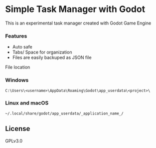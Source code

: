 # Simple Task Manager with Godot

This is an experimental task manager created with Godot Game Engine





### Features

- Auto safe
- Tabs/ Space for organization
- Files are easily backuped as JSON file

File location

### Windows

```
C:\Users\<username>\AppData\Roaming\Godot\app_userdata\<project>\
```

### Linux and macOS

```
~/.local/share/godot/app_userdata/_application_name_/
```

## License

GPLv3.0
